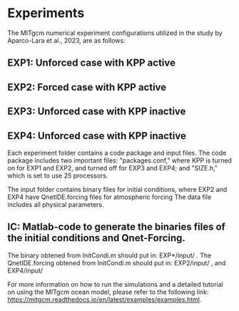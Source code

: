 # Experiments
The MITgcm numerical experiment configurations utilized in the study by Aparco-Lara et al., 2023, are as follows:

##  EXP1: Unforced case with KPP active
##	EXP2: Forced case with KPP active
##	EXP3: Unforced case with KPP inactive
##	EXP4: Unforced case with KPP inactive

Each experiment folder contains a code package and input files. The code package includes two important files: "packages.conf," where KPP is turned on for EXP1 and EXP2, and turned off for EXP3 and EXP4; and "SIZE.h," which is set to use 25 processors.

The input folder contains binary files for initial conditions, where EXP2 and EXP4 have QnetIDE.forcing files for atmospheric forcing
The data file includes all physical parameters.

## IC: Matlab-code to generate the binaries files of the initial conditions and Qnet-Forcing.

The binary obtened from InitCondi.m should put in:  EXP*/input/ .
The QnetIDE.forcing obtened from InitCondi.m should put in:  EXP2/input/ , and EXP4/input/

For more information on how to run the simulations and a detailed tutorial on using the MITgcm ocean model, please refer to the following link: https://mitgcm.readthedocs.io/en/latest/examples/examples.html.